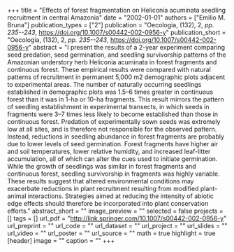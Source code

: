 +++
title = "Effects of forest fragmentation on Heliconia acuminata seedling recruitment in central Amazonia"
date = "2002-01-01"
authors = ["Emilio M. Bruna"]
publication_types = ["2"]
publication = "Oecologia, (132), 2, _pp. 235--243_, https://doi.org/10.1007/s00442-002-0956-y"
publication_short = "Oecologia, (132), 2, _pp. 235--243_, https://doi.org/10.1007/s00442-002-0956-y"
abstract = "I present the results of a 2-year experiment comparing seed predation, seed germination, and seedling survivorship patterns of the Amazonian understory herb Heliconia acuminata in forest fragments and continuous forest. These empirical results were compared with natural patterns of recruitment in permanent 5,000 m2 demographic plots adjacent to experimental areas. The number of naturally occurring seedlings established in demographic plots was 1.5–6 times greater in continuous forest than it was in 1-ha or 10-ha fragments. This result mirrors the pattern of seedling establishment in experimental transects, in which seeds in fragments were 3–7 times less likely to become established than those in continuous forest. Predation of experimentally sown seeds was extremely low at all sites, and is therefore not responsible for the observed pattern. Instead, reductions in seedling abundance in forest fragments are probably due to lower levels of seed germination. Forest fragments have higher air and soil temperatures, lower relative humidity, and increased leaf-litter accumulation, all of which can alter the cues used to initiate germination. While the growth of seedlings was similar in forest fragments and continuous forest, seedling survivorship in fragments was highly variable. These results suggest that altered environmental conditions may exacerbate reductions in plant recruitment resulting from modified plant-animal interactions. Strategies aimed at reducing the intensity of abiotic edge effects should therefore be incorporated into plant conservation efforts."
abstract_short = ""
image_preview = ""
selected = false
projects = []
tags = []
url_pdf = "http://link.springer.com/10.1007/s00442-002-0956-y"
url_preprint = ""
url_code = ""
url_dataset = ""
url_project = ""
url_slides = ""
url_video = ""
url_poster = ""
url_source = ""
math = true
highlight = true
[header]
image = ""
caption = ""
+++
